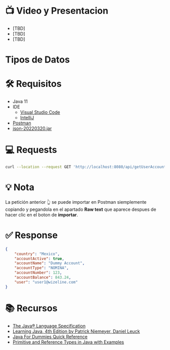 # :tv: Video y Presentacion
- [TBD]
- [TBD]
- [TBD]

# Tipos de Datos

# :hammer_and_wrench:  Requisitos
- Java 11
- IDE
    * [Visual Studio Code](https://code.visualstudio.com/download)
    * [IntelliJ](https://www.jetbrains.com/idea/download)
- [Postman](https://www.postman.com/downloads/)
- [json-20220320.jar](https://repo1.maven.org/maven2/org/json/json/20220320/)

# :computer: Requests
``` bash
curl --location --request GET 'http://localhost:8080/api/getUserAccount?user=user1@wizeline.com&password=Pass1'
```
# :bulb: Nota
La petición anterior :point_up_2: se puede importar en Postman siemplemente copiando y pegandola en el apartado __Raw text__ que aparece despues de hacer clic en el boton de __importar__.

# :white_check_mark: Response
```json
{
    "country": "Mexico",
    "accountActive": true,
    "accountName": "Dummy Account",
    "accountType": "NOMINA",
    "accountNumber": 123,
    "accountBalance": 843.24,
    "user": "user1@wizeline.com"
}
``` 

# :books: Recursos
- [The Java® Language Specification](https://docs.oracle.com/javase/specs/jls/se7/html/jls-4.html)
- [Learning Java, 4th Edition by Patrick Niemeyer, Daniel Leuck](https://www.oreilly.com/library/view/learning-java-4th/9781449372477/ch10s02.html)
- [Java For Dummies Quick Reference](https://www.oreilly.com/library/view/java-for-dummies/9781118239742/a83.html)
- [Primitive and Reference Types in Java with Examples](https://www.swtestacademy.com/primitive-and-reference-types-in-java/)

